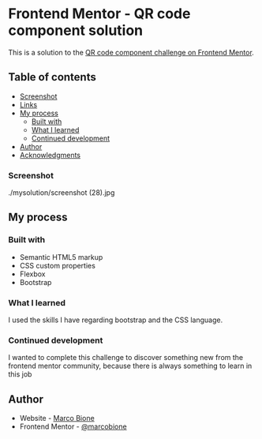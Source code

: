 # Frontend Mentor - QR code component solution

This is a solution to the [QR code component challenge on Frontend Mentor](https://www.frontendmentor.io/challenges/qr-code-component-iux_sIO_H). 

## Table of contents

- [Screenshot](#screenshot)
- [Links](#links)
- [My process](#my-process)
  - [Built with](#built-with)
  - [What I learned](#what-i-learned)
  - [Continued development](#continued-development)
- [Author](#author)
- [Acknowledgments](#acknowledgments)

### Screenshot

./mysolution/screenshot (28).jpg

## My process

### Built with

- Semantic HTML5 markup
- CSS custom properties
- Flexbox
- Bootstrap

### What I learned

I used the skills I have regarding bootstrap and the CSS language.

### Continued development

I wanted to complete this challenge to discover something new from the frontend mentor community, because there is always something to learn in this job

## Author

- Website - [Marco Bione](https://github.com/MarcoBione)
- Frontend Mentor - [@marcobione](https://www.frontendmentor.io/profile/marcobione)
